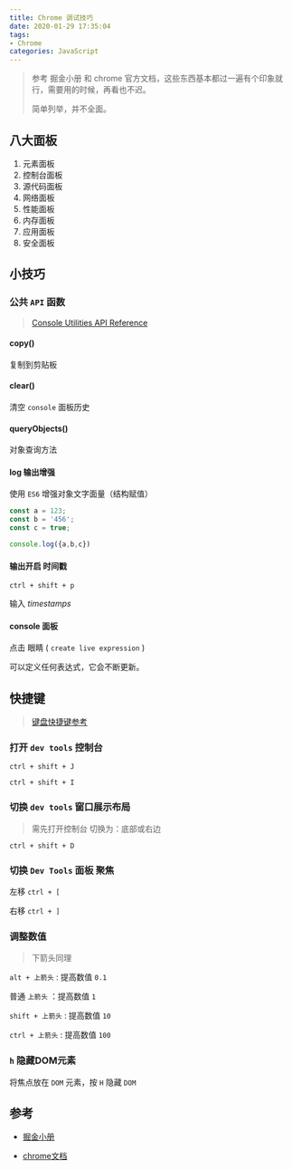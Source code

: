 ```yaml
---
title: Chrome 调试技巧
date: 2020-01-29 17:35:04
tags:
- Chrome
categories: JavaScript
---
```


> 参考 掘金小册 和 chrome 官方文档，这些东西基本都过一遍有个印象就行，需要用的时候，再看也不迟。
>
> 简单列举，并不全面。

<!-- more -->

## 八大面板

1. 元素面板
2. 控制台面板
3. 源代码面板
4. 网络面板
5. 性能面板
6. 内存面板
7. 应用面板
8. 安全面板



## 小技巧

### 公共 `API` 函数

>  [Console Utilities API Reference](https://developers.google.com/web/tools/chrome-devtools/console/utilities)

#### copy()

复制到剪贴板

#### clear()

清空 `console` 面板历史

#### queryObjects()

对象查询方法

#### log 输出增强

使用 `ES6` 增强对象文字面量（结构赋值）

```js
const a = 123;
const b = '456';
const c = true;

console.log({a,b,c})
```

#### 输出开启 时间戳

`ctrl + shift + p` 

输入  *timestamps* 

#### console 面板

点击 眼睛 ( `create live expression` )

可以定义任何表达式，它会不断更新。

## 快捷键

> [键盘快捷键参考](https://developers.google.com/web/tools/chrome-devtools/shortcuts)

### 打开 `dev tools` 控制台

`ctrl + shift + J`

`ctrl + shift + I`

### 切换 `dev tools` 窗口展示布局

> 需先打开控制台 切换为：底部或右边

`ctrl + shift + D`

### 切换 `Dev Tools` 面板 聚焦

左移 `ctrl + [` 

右移 `ctrl + ]`

### 调整数值

> 下箭头同理

`alt + 上箭头` : 提高数值 `0.1`

普通  `上箭头` ：提高数值 `1`

`shift + 上箭头` :   提高数值 `10`

`ctrl + 上箭头` :  提高数值 `100`

### `h` 隐藏DOM元素

将焦点放在 `DOM` 元素，按 `H` 隐藏 `DOM`

## 参考

- [掘金小册](https://juejin.im/book/5c526902e51d4543805ef35e/section/5c526943e51d451fb9559f80#heading-5)

- [chrome文档](https://developers.google.com/web/tools/chrome-devtools)